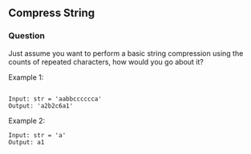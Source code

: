 ## Compress String

### Question

Just assume you want to perform a basic string compression using the counts of repeated characters, how would you go about it?

Example 1:

```

Input: str = 'aabbcccccca'
Output: 'a2b2c6a1'
```

Example 2:

```
Input: str = 'a'
Output: a1
```
